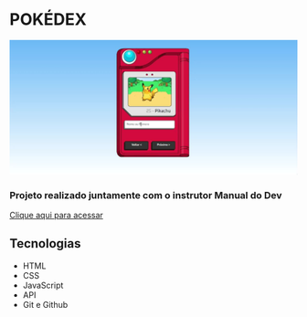 # POKÉDEX
![preview](./imagens/template.jpg)


<h3>Projeto realizado juntamente com o instrutor Manual do Dev</h3>

[ Clique aqui para acessar]()

## Tecnologias 

- HTML
- CSS
- JavaScript
- API
- Git e Github
